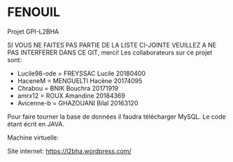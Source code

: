 # FENOUIL
Projet GPI-L2BHA

SI VOUS NE FAITES PAS PARTIE DE LA LISTE CI-JOINTE VEUILLEZ A NE PAS INTERFERER DANS CE GIT, merci!
Les collaborateurs sur ce  projet  sont:
- Lucile98-ode = FREYSSAC Lucile 20180400
- HaceneM = MENGUELTI Hacène 20174095
- Chrabou = BNIK Bouchra 20171919
- amrx12 = ROUX Amandine 20184369
- Avicenne-b = GHAZOUANI Bilal 20163120

Pour faire tourner la base de données il faudra télécharger MySQL.
Le code étant écrit en JAVA.


Machine virtuelle:

Site internet: https://l2bha.wordpress.com/
